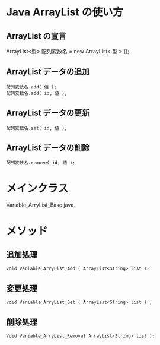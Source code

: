 ﻿# Java ArrayList の使い方
 
## ArrayList の宣言
ArrayList<型> 配列変数名 = new ArrayList< 型 > ();

## ArrayList データの追加
    配列変数名.add( 値 );
    配列変数名.add( id, 値 );

## ArrayList データの更新
    配列変数名.set( id, 値 );

## ArrayList データの削除
    配列変数名.remove( id, 値 );


# メインクラス
   Variable_ArryList_Base.java
# メソッド
## 追加処理
    void Variable_ArryList_Add ( ArrayList<String> list );

## 変更処理
    void Variable_ArryList_Set ( ArrayList<String> list ) ;

## 削除処理
    Void Variable_ArryList_Remove( ArrayList<String> list );

